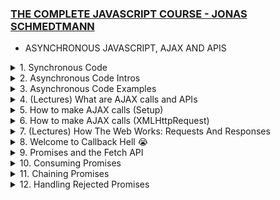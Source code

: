 ### [THE COMPLETE JAVASCRIPT COURSE - JONAS SCHMEDTMANN](https://www.udemy.com/course/the-complete-javascript-course)

- ASYNCHRONOUS JAVASCRIPT, AJAX AND APIS

<details>
<summary> 1. Synchronous Code </summary>
<br>
Synchronous Code: Code that is executed line by line in the order that it appears. Each line of code waits for the previous line to finish executing before it is executed. This is the default behavior of JavaScript. Most of the code we have written so far is synchronous code. It has a disadvantage ie Long-running operations block code execution which means that it has to wait for long codes to keep finish running before the next line is executed.
  <br>

```Javascript
// Synchronous Code
    const p = document.querySelector('.p');
    p.textContent = 'I am Josh!';
    alert('Text set!');
    p.style.color = 'red';
```

The `alert` is a example of the long-running operation. It blocks the code execution until the user `clicks` the OK button. This is a problem because the user cannot do anything else on the page until the `alert` is closed.<br>
This maybe fine but in cases for example where execution has to wait for a 5 second timer to finish running before the next line of code is executed, it becomes a problem. <br>

</details>

<details>
<summary> 2. Asynchronous Code Intros</summary>
<br>
Asynchronous Code: Code that is  executed line by line in the order that it appears. Each line of code does not wait for the previous line to finish executing before it is executed. <br>

```Javascript
// Asynchronous Code
    const p = document.querySelector('.p'); // The first line is still synchronous and we move on to the next line
    setTimeout(() => { // Here we encounter the Timeout function which will basically starts a timer in an asynchronous way. So this means that the timer will essentially run in the background without affecting the main code. We also register a callback function which will be called as soon as the timer is finished. This callback function will be called by the web API and not by the main code.
      p.textContent = 'I am Josh!';
    }, 5000); // The main code is not been blocked by the timer. It continues to run and the next line of code is executed. This is called non-blocking code.
    p.style.color = 'red';
```

Asynchronous programming is about coordinating the behaviour of a program over a period of time.<br>
As seen in the example we need a callback function to execute an asynchronous code. But that does not mean that callback functions automatically make code asynchronous.

```Javascript
[1,2,3].map(v=>v*2); // This accepts a callback function but it is still synchronous
```

Only certain functions are asynchronous like `setTimeout` and we just have to know which ones are and aren't<br>
N.B: Callback functions alone do _NOT_ make code asynchronous!

</details>

<details>
<summary> 3. Asynchronous Code Examples </summary>
<br>

```Javascript
const img = document.querySelector('.dog-img'); // This is a synchronous code
img.src = 'dog.jpg';  // This is a synchronous code - But, here we set the src attribute of any image is asynchronous as it is set in the background by the browser. The browser will download the image in the background and then set the src attribute. This is an asynchronous code.
img.addEventListener('load', function() { // Listening for the load event which is fired as soon as the image is loaded. This is an asynchronous code. As all this code is 'non-blocking' and will run in the background without affecting the main code.
  img.classList.add('fadeIn');
});
// Since we are listening once it is ready it joins the event loop and waits for the event to happen. Once the event happens the callback function is called and the code is executed.
p.style.width = '500px';
```

N.B: `addEventListener` does _NOT_ automatically make code asynchronous! for example:
<br>

```Javascript
const img = document.querySelector('.dog-img');
img.addEventListener('click', function() {
  img.classList.add('fadeIn');
});
```

<br>
This is a synchronous code because the callback function is only called when the user `clicks` on the image. So the callback function is only called when the event happens. This is not asynchronous code because the code is not running in the background. It is only running when the event happens. It is simply waiting for an `event` to happen but it is not doing anything.

Now what makes the first example asychronous is simply the fact that the image is loaded asychronously in the background and not because we are listening for the `load` event. So the code is running in the background and it is not blocking the main code.

Other examples of asynchronous code include: `Geolocation API`, `AJAX` (This is probably the most important usecase of asynchronous `JavaScript`)

More examples from my personal research includes - `Fetch API`, `Web Workers`, `IndexedDB`, `File API`, `Application Cache`, `Web Sockets`, `Server-Sent Events`, `Service Workers`, `Promises`, `Async/Await` etc.
<br>

</details>

<details>
<summary> 4. (Lectures) What are AJAX calls and APIs </summary>
<br>

##### AJAX 
`Asynchronous JavaScript` And `XML`. Allows us to communicate with remote web servers in an asynchronous way. This means that we can request data from web servers dynamically and then use that data to update the page without reloading the page. 

Say we have a client and we want to get some data from the server. We can do this by sending a request to the server. The server will then process the request and send back a response containing the data we requested. This happens asynchronously in the backgroung in a `request-response cycle`.
There can even be different types of request `GET` request to recieve data, `POST` request to send data, `PUT` request to update data, `DELETE` request to delete data etc. 

This server usually contains a `WEB API` which contains the data we are looking for.
<br>

##### API
Application Programming Interface. A piece of software that can be used by another piece of software, in order to basically allow applications to talk to each other. And this is true not just for `JavaScript` or Web development but for programming in general.

In `JavaScript` and web development, there are various types of APIs available, such as the `DOM API` and `Geolocation API`. APIs are self-contained software components that enable interaction with other software. One way to create a simple API is by implementing it in a class, where certain methods are made accessible as a public interface. Objects created from a class act as encapsulated software components that can be interacted with by other software.

The primary API discussed here is the `Online API`, which refers to an application running on a web server. It receives data requests, retrieves the requested data from a database, and sends it back to the client. These `online APIs` are commonly referred to as `APIs`, `Web APIs`, or simply `API`, as the term `Web API` is used for various other purposes as well.

Building an `Online API` involves `back-end development`, which includes working with `servers`, `databases`, and utilizing `Node.js`. Here we use third-party `APIs` that are often available for free.

There is an `API` for everything, see [PUBLIC APIs](https://github.com/public-apis/public-apis). For instance, when developing applications like a travel app, `APIs` are essential for obtaining weather data, information about destination countries, flight details, currency conversion, and even functionalities like sending emails, text messages, or embedding Google Maps. `APIs` have played a significant role in shaping the modern web, and their usage is popular in `JavaScript`.

Regarding `API` data formats, the term `AJAX` originally stood for `Asynchronous JavaScript` and `XML`.  This is also called `XMLHttpRequest` or `XHR` because the data is usually sent in the `XML` format. But nowadays we usually send data in the `JSON (JavaScript Object Notation)` format. So `AJAX` is a bit of a misnomer. `JSON` is essentially a `JavaScript` object converted to a string, which makes it easy to send across the web and use in `JavaScript` once the data is received.

 <br>
<br>

</details>

<details>
<summary> 5. How to make AJAX calls (Setup)</summary>
<br>

Here we are make a card UI component that comes from a Online API. We are going to use the `fetch` API to make AJAX calls.

The Starter Code is as follows:

index.html
```HTML
<!DOCTYPE html>
<html lang="en">
  <head>
    <meta charset="UTF-8" />
    <meta name="viewport" content="width=device-width, initial-scale=1.0" />
    <meta http-equiv="X-UA-Compatible" content="ie=edge" />
    <link rel="stylesheet" href="style.css" />
    <script defer src="script.js"></script>
    <title>Asynchronous JavaScript</title>
  </head>
  <body>
    <main class="container">
      <div class="countries">
        <!--
        <article class="country">
          <img class="country__img" src="" />
          <div class="country__data">
            <h3 class="country__name">COUNTRY</h3>
            <h4 class="country__region">REGION</h4>
            <p class="country__row"><span>👫</span>POP people</p>
            <p class="country__row"><span>🗣️</span>LANG</p>
            <p class="country__row"><span>💰</span>CUR</p>
          </div>
        </article>
        -->
      </div>
      <!-- <button class="btn-country">Where am I?</button> -->
      <div class="images"></div>
    </main>
  </body>
</html>
```

style.css
```CSS
* {
  margin: 0;
  padding: 0;
  box-sizing: inherit;
}

html {
  font-size: 62.5%;
  box-sizing: border-box;
}

body {
  font-family: system-ui;
  color: #555;
  background-color: #f7f7f7;
  min-height: 100vh;

  display: flex;
  align-items: center;
  justify-content: center;
}

.container {
  display: flex;
  flex-flow: column;
  align-items: center;
}

.countries {
  /* margin-bottom: 8rem; */
  display: flex;

  font-size: 2rem;
  opacity: 0;
  transition: opacity 1s;
}

.country {
  background-color: #fff;
  box-shadow: 0 2rem 5rem 1rem rgba(0, 0, 0, 0.1);
  font-size: 1.8rem;
  width: 30rem;
  border-radius: 0.7rem;
  margin: 0 3rem;
  /* overflow: hidden; */
}

.neighbour::before {
  content: 'Neighbour country';
  width: 100%;
  position: absolute;
  top: -4rem;

  text-align: center;
  font-size: 1.8rem;
  font-weight: 600;
  text-transform: uppercase;
  color: #888;
}

.neighbour {
  transform: scale(0.8) translateY(1rem);
  margin-left: 0;
}

.country__img {
  width: 30rem;
  height: 17rem;
  object-fit: cover;
  background-color: #eee;
  border-top-left-radius: 0.7rem;
  border-top-right-radius: 0.7rem;
}

.country__data {
  padding: 2.5rem 3.75rem 3rem 3.75rem;
}

.country__name {
  font-size: 2.7rem;
  margin-bottom: 0.7rem;
}

.country__region {
  font-size: 1.4rem;
  margin-bottom: 2.5rem;
  text-transform: uppercase;
  color: #888;
}

.country__row:not(:last-child) {
  margin-bottom: 1rem;
}

.country__row span {
  display: inline-block;
  margin-right: 2rem;
  font-size: 2.4rem;
}

.btn-country {
  border: none;
  font-size: 2rem;
  padding: 2rem 5rem;
  border-radius: 0.7rem;
  color: white;
  background-color: orangered;
  cursor: pointer;
}

.images {
  display: flex;
}

.images img {
  display: block;
  width: 80rem;
  margin: 4rem;
}

.images img.parallel {
  width: 40rem;
  margin: 2rem;
  border: 3rem solid white;
  box-shadow: 0 2rem 5rem 1rem rgba(0, 0, 0, 0.1);
}
```

and the `script.js` file is as follows:

```Javascript
'use strict';

const btn = document.querySelector('.btn-country');
const countriesContainer = document.querySelector('.countries');
```

</details>

<details>
<summary> 6. How to make AJAX calls (XMLHttpRequest)</summary>
<br>

So now we focus on the `script.js` file. There are multiple ways to make AJAX calls, but start with the old school way the `XMLHttpRequest` function.

This is a link to all [Public APIs](https://github.com/public-apis/public-apis) that you can use to practice with.

We need to check the CORS (Cross Origin Resource Sharing). As we cannot access the data from the API without it. It should be YES or Unknown. If it is NO then we cannot access the data.

```Javascript
'use strict';

const btn = document.querySelector('.btn-country');
const countriesContainer = document.querySelector('.countries');

///////////////////////////////////////

const  request = new XMLHttpRequest(); // We call first and store in variables. The is how AJAX calls used to be handled with events and callbacks. Modern way is with Promises and the Fetch API.

// + Next we need the url to do the AJAX Call
// + We get the REST COUNTRIES API from the Public APIs linked above.

// This is the API we are using. We are using the GET method and the url.
request.open('GET', 'https://restcountries.com/v3.1/name/nigeria'); //With this we basically open the request. We need to pass in the HTTP method and the url.

// We cannot just store the value in a variable. We need to listen for the load event. like this  - data = request.send(); We send the request. The AJAX call is asynchronous. So we need to wait for the data to load. We need to listen for the load event.

request.send(); // This is the method that actually sends the request.

// We need to listen for the load event.
request.addEventListener('load', function () {
  console.log(this.responseText); // The THIS keyword here is the request which means that we can replace it with request.responseText. This is the data we get back from the API.

// At this point the Console looks like this: [{"name":{"common":"Nigeria","official":"Federal Republic of Nigeria","nativeName":{"eng":{"official":"Federal Republic of Nigeria","common":"Nigeria"}}},"tld":[".ng"],"cca2":"NG","ccn3"...] - My first AJAX call 😍nand it workssssss.

//It is a JSON string. We need to convert it to an object. We can do this with the JSON.parse() method.
const [data] = JSON.parse(this.responseText); // We use array destructuring to get the first element of the array. We use the JSON.parse() method to convert the JSON string to an object. 
console.log(data); // This is the data we get back from the API. It is an object.
});

```

At this point we have the data from the API. We can now use it to display the data on the page. so we get the commented article part from the index.html file and add it to the script.js file using template literals. 


```Javascript

request.addEventListener('load', function () {
  const [data] = JSON.parse(this.responseText);
  console.log(data);

// We just replace the data from what we get from the API object already now visible in the console. So for population in the console it is in millions so we divide by a million (the underscore is a convention we learnt from earlier chapters) and then we fix to one decimal place. We also add the flag image from the API. We also add the region and the name. We also add the language and the currency.
  const html= `
      <article class="country">
   <img class="country__img" src="${data.flags.svg}" />
   <div class="country__data">
     <h3 class="country__name">${data.name.common}</h3>
     <h4 class="country__region">${data.region}</h4>
     <p class="country__row"><span>👫</span>${(
       +data.population / 1_000_000
     ).toFixed(1)} million people</p> 
     <p class="country__row"><span>🗣️</span>${data.languages.eng}</p>
     <p class="country__row"><span>💰</span>${data.currencies.NGN.name}</p>
   </div>
 </article>
  `
    // Now we need to insert the HTML into the DOM. We use the insertAdjacentHTML() method. We use the beforeend position. We pass in the html variable and the position.
  countriesContainer.insertAdjacentHTML('beforeend', html);
   // We need to set the  style of opacity of the country to 1.
  countriesContainer.style.opacity = 1;
});
```

So the one above is exactly how it should appear if you track through the console. But the one below uses a new property `Object Values` which I am seeing for the first time but it basically helps to get the values but this should work across different countries and not just NGN. 

```Javascript
 const html = `
  <article class="country">
   <img class="country__img" src="${data.flags.svg}" />
   <div class="country__data">
     <h3 class="country__name">${data.name.common}</h3>
     <h4 class="country__region">${data.region}</h4>
     <p class="country__row"><span>👫</span>${(
       +data.population / 1_000_000
     ).toFixed(1)}M people</p> 
     <p class="country__row"><span>🗣️</span>${
       Object.values(data.languages)[0]
     }</p>
     <p class="country__row"><span>💰</span>${
       Object.values(data.currencies)[0].name
     }</p>
   </div>
 </article>
 `
```
So we now have the data displaying on the page. Now to make this a function that works for all countries as expected and avoid Spaghetti code we will now refactor all into a function

```Javascript
const getCountryData = function (country) { // This takes a string as an input
const request = new XMLHttpRequest();
request.open('GET', `https://restcountries.com/v3.1/name/${country}`); // So we use the country input to make the AJAX call dynamic. We use template literals to do this.
request.send();

request.addEventListener('load', function () {
  console.log(this.responseText);
  const [data] = JSON.parse(this.responseText);
  console.log(data);

  const html = `
  <article class="country">
   <img class="country__img" src="${data.flags.svg}" />
   <div class="country__data">
     <h3 class="country__name">${data.name.common}</h3>
     <h4 class="country__region">${data.region}</h4>
     <p class="country__row"><span>👫</span>${(
       +data.population / 1_000_000
     ).toFixed(1)}M people</p> 
     <p class="country__row"><span>🗣️</span>${
       Object.values(data.languages)[0]
     }</p>
     <p class="country__row"><span>💰</span>${
       Object.values(data.currencies)[0].name
     }</p>
   </div>
 </article>
`;

  countriesContainer.insertAdjacentHTML('beforeend', html);
  countriesContainer.style.opacity = 1;
});
}
getCountryData('Nigeria'); // We call the function and pass in the country name as a string.
getCountryData('Ghana'); // Here the other country is not overwritten they just form a nice array thanks to the  .insertAdjacentHTML('beforeend' we learnt before.

// Something Interesting is when we refresh the page a couple of times the countries are not always in the same order. This is because the AJAX calls are asynchronous. Whatever AJAX call arrives first it is the one that is displayed first. So we can't really control the order in which the countries are displayed. This is a problem. But chaining can solve this
```

</details>

<details>
<summary>7. (Lectures) How The Web Works: Requests And Responses</summary>
<br>

### Quick Summary: What happens when we access a web server?

When accessing a web server, the following steps take place:

1. The browser follows a client-server architecture known as the Request-Response Cycle.
2. The URL used consists of the protocol (HTTP or HTTPS), the domain name, and the resource.
3. DNS (Domain Name Server) converts the domain name to the server's IP address.
4. A TCP/IP socket connection is established between the client and the web server.
5. HTTP (Hypertext Transfer Protocol) is used as the communication protocol.
6. An HTTP request is sent from the client to the server, including the HTTP method, request target, headers, and optional request body.
7. The server processes the request and prepares an HTTP response, including the HTTP version, status code, headers, and optional response body.
8. The response is sent back to the client, indicating the success or failure of the request.
9. Multiple requests and responses may occur when accessing a web page, as additional assets are loaded.
10. TCP breaks down requests and responses into packets, while IP handles packet routing using IP addresses.

This summary provides an overview of the steps involved in accessing a web server and the communication that takes place between the client and the server.


 <details >
  <summary><i>Full Overview</i></summary>
  <br>
  When we talked about AJAX calls we said that the browser tries to access a web server sends a request to the server and then the server sends a response back to the browser. This is called *Client Server Architecture* or *Request Response Cycle*. 

  From the URL used to get our country data.

  `https://restcountries.com/v3.1/alpha/NGA`

  #### HTTP
  We see that every URL gets an `HTTP` or `HTTPS` - *Hypertext Transfer Protocol (secure)*, which is for the protocol that will be used on this connection. Then we have the domain name, which is `restcountries.com` in this case. And then we have the resource that we want to access that's `/v3.1`.

  #### DNS
  `restcountries.com` is not the real address of the server that we're trying to access. `DNS` is a means that converts the domain name to the real address of the server which is the *IP Address*. 

  So `DNS` stands for domain name server which is a special kind of server like a phone book. So the first step that happens when we access any Web server is that the browser makes a request to a DNS which will then simply match the web address of the URL to the server's real *IP address* which is `https://161.35.252.68:443`. The *Internet service provider* makes this possible. 

  N:B: *Domain* is not the real address, the *DNS* will convert the domain to the real *IP address*. And then after the real *IP address* has been sent back to the browser, we can finally call it.

  So this is how the real address looks like `https://161.35.252.68:443`. So it still has the protocol, but then comes the *IP address* and now a *port* `(443)` which identifies a specific service that's running on a server like a sub address. This port number has nothing to do with the `/v3.1` resource that we want to access as it will actually be sent over in the HTTP request.

  #### TCP and IP
  Once we have the real *IP address*, a *TCP/IP socket connection* is established between the *client* and the *web server*. At which a connection which will last the entire time that it takes to transfer all files of the Website or all data is created.

  *TCP* is the *Transmission Control Protocol*. And *IP* is the *Internet Protocol*. They are both *communication protocols* that define exactly how data travels across the Web. They are basically the Internet's fundamental control system, as they set the rules about how data moves on the Internet.

  #### HTTP request
  Apart from *TCP/IP*, *HTTP* is another *communication protocol*. A *communication protocol* is simply a system of rules that allows two or more parties to communicate. Now in the case of *HTTP*, it's just a *protocol* that allows *clients* and *Web servers* to communicate. And that works by sending requests and response messages from *client* to *server* and back.

  Now a request message will look something like this. 

  ```bash
  GET /v3.1/alpha/NGA HTTP/1.1 # <START LINE> HTTP method + request target + HTTP version. 
  Host: restcountries.com # <HTTP REQUEST HEADERS>
  User-Agent: Mozilla/5.0 
  Accept-Language: en-US
  <BODY> # Request body is used when we want to send some data to the server eg POST request.
  ```
  The beginning of the message is the most important part called the start line. And this one contains the HTTP method that is used in the request, then the request target and the HTTP version. HTTP method: There are many available methods GET - Request, POST - Send, PUT & PATCH - Modify data, DELETE, etc. request target: where the server is to access the /v3.1/alpha resource in this case, So the URL before and now it is simply sent as the target in the HTTP request. And so then the server can figure out what to do with it. An empty target / means we would be accessing the website's route, which is just restcountries.com in this case.

  Then the next part of the request are the request headers, which is just some information that we sent about the request itself. There are many standard different headers, like what browser is used to make the request, at what time, the user's language etc.

  Now finally, in the case, we're sending data to the server. There will also be a request body, and that body will contain the data that we're sending, eg. coming from an HTML form.

  As developers we don't manually write these HTTP requests, but it's still helpful and valuable to know what they look like. The main difference between HTTP and HTTPS is that HTTPS is encrypted using TLS or SSL, which are yet some are protocols besides that, the logic behind HTTP requests and responses still applies to HTTPS.

  HTTP response
  Once the request is sent to the server, it processes the request and prepares the data or web page to be sent back. When the server is ready, it sends the response back to the client using an HTTP response. The HTTP response message resembles the request, including a start line, headers, and a body.

  ```bash
  Copy code
  HTTP/1.1 200 OK # <START LINE> HTTP version + status code + status message
  Date: Sat 01 July 2023 # <HTTP RESPONSE HEADERS>
  Content-Type: text/html
  Transfer-Encoding: chunked
  <BODY> # Response body is used when we want to send some data to the client eg JSON data.
  ```
  The start line of the response includes the version, status code, and a message. These components inform the client about the success or failure of the request. For instance, a status code of 200 indicates success, while the widely known 404 code signifies a "page not found" error. The response headers contain information about the response itself, and the response body usually contains JSON data from an API or the HTML content of a web page.

  When accessing an API, typically one request and one response are involved. However, when accessing a web page, there can be multiple requests and responses. Initially, the browser receives the HTML file, which is then scanned for additional assets like stylesheets, JavaScript files, and images. Each asset requires a separate request and results in a separate response.

  And then for each different file, there will be a new HTTP request made to the server. So basically this entire back and forth between client and server happens for every single file that is included in the Web page.
  Which means that there can be multiple requests and responses happening at the same time, but the amount is still limited because otherwise the connection would start to slow down. 

  When all the files have finally arrived, then the web page can be rendered in the browser, according to the HTML, CSS, and JavaScript specifications.

  Back to *TCP/IP* to understand how this request and response data is actually sent across the web. TCP breaks the requests and responses down into small chunks called `packets` before they are sent. Once the `packets` arrive at their destination, TCP reassembles them into the original request or response. This allows each `packet` to take a different route through the internet, ensuring quick delivery. The *IP protocol* is responsible for sending and routing these packets using *IP addresses*. 

  </details>
  <br>
  <br>
</details>

<details>
<summary>8. Welcome to Callback Hell 😭</summary>
<br>
To recreate that same function from the Country APIs but we want it such that next country is gotten by the being bordering country to our initial country called by the first API call.  This makes the second to have to wait for the first API call to finish before it call can be rendered.  

Editing where we stopped in the previous lesson, we have:

```js
const getCountryAndNeighbour = function (country) { // We changed the name of the function to getCountryAndNeighbour
  const request = new XMLHttpRequest();
  request.open('GET', `https://restcountries.com/v3.1/name/${country}`);
  request.send();

  request.addEventListener('load', function () {
    console.log(this.responseText);
    const [data] = JSON.parse(this.responseText);
    console.log(data);

// This part is exported in a new function
  });
};
```

This would now come before the function above

```js
const renderCountry = function (data) {

    const html = `
      <article class="country">
        <img class="country__img" src="${data.flags.svg}" />
        <div class="country__data">
          <h3 class="country__name">${data.name.common}</h3>
          <h4 class="country__region">${data.region}</h4>
          <p class="country__row"><span>👫</span>${(
            +data.population / 1_000_000
          ).toFixed(1)}M people</p> 
          <p class="country__row"><span>🗣️</span>${
            Object.values(data.languages)[0]
          }</p>
          <p class="country__row"><span>💰</span>${
            Object.values(data.currencies)[0].name
          }</p>
        </div>
      </article>
`;

    countriesContainer.insertAdjacentHTML('beforeend', html);
    countriesContainer.style.opacity = 1;

}

```

Now we call the function in the load event listener

```js
//  {...
 request.addEventListener('load', function () {
    console.log(this.responseText);
    const [data] = JSON.parse(this.responseText);
    console.log(data);
    renderCountry(data);
  });
// };
  getCountryAndNeighbour('Nigeria');
  ```
  This should work!

  Now we want to get the neighbouring country of the country gotten from the first API call. We can do this by getting the country code gotten from the first API call and using it to make a second API call. 

  ```js 
  const getCountryAndNeighbour = function (country) {

  // AJAX call country 1
  const request = new XMLHttpRequest();
  request.open('GET', `https://restcountries.com/v3.1/name/${country}`);
  request.send();

  request.addEventListener('load', function () {
    console.log(this.responseText);
    const [data] = JSON.parse(this.responseText);
    renderCountry(data);

    // Get neighbour country (2)
    const neighbour = data.borders?.[0];

    // AJAX call country 2
    const request2 = new XMLHttpRequest();
    request2.open('GET', `https://restcountries.com/v3.1/alpha/${neighbour}`); // We use the neighbour gotten from the first API call and alpha to get the country code
    request2.send();
    // From this setup we can see that this request is dependent on the first request. as a nested callback function
    request2.addEventListener('load', function () {
      console.log(this.responseText); // This is the response gotten from the second API call
    });
  });
};
getCountryAndNeighbour('Nigeria');
// This works and the console displays the response gotten from the second API call which in this case is [{"name":{"common":"Benin","official":"Republic of Benin","nativeName":{"fr...
```
No matter how much were refresh the page, we would always get the same response. This is because the second API call is dependent on the first API call.

Now we want to render the second country gotten from the second API call. We can do this by copying the first rendering into in the load event listener of the second API call.

```js
    request2.addEventListener('load', function () {
      const [data2] = JSON.parse(this.responseText);
      renderCountry(data2);
    });
    // Now the second country is rendered. Wow!
```

Now there is a special class in the css for the neighbouring country so to implement that we can add a class to the html string in the renderCountry function.

```js
const renderCountry = function (data, className = '') {
  const html = `
    <article class="country ${className}">
     <img class="country__img" src="${data.flags.svg}" />
      <div class="country__data">...`

      // Now we can add the class to the second country
      request2.addEventListener('load', function () {
      const [data2] = JSON.parse(this.responseText);
      renderCountry(data2, 'neighbour');
    });
```

Now if we want to keep on getting the neighbours of the neighbour of the neighbour we will endup with a lot of nested callbacks. This is called *callback hell* which happens when we have a lot of asynchronous task that needs to be performed in a sequence. Now this happens for all asynchronous tasks that are handled by callbacks and not just AJAX calls. Example is the `setTimeout` function.


```js

  setTimeout(()=>{
    console.log('1 second passed');
    setTimeout(()=>{
      console.log('2 second passed');
      setTimeout(()=>{
        console.log('3 second passed');
        setTimeout(()=>{
          console.log('4 second passed');
        }, 1000);
      }, 1000);
    }, 1000);
  }, 1000);
```
This callback hell is very easy to identify by the triangular shape that is formed by the indentation. This is called the *pyramid of doom*. The problem is that it makes our code messy and hard to understand. It also makes it hard to handle errors, add new funtions and even maintain the code.

</details>

<details>
<summary>9. Promises and the Fetch API</summary>
<br>

The solution to callback hell is to use promises. First let's fix the callback hell in the previous lesson. We can do this by using the modern `fetch API`. 

This is how it used to be:

```js
const request = new XMLHttpRequest();
  request.open('GET', `https://restcountries.com/v3.1/name/nigeria`);
  request.send();
```

Now we need to just replace it with the fetch API

```js
const request = fetch(`https://restcountries.com/v3.1/name/nigeria`)
  console.log(response);
  
```

That's it for now. In more complex AJAX calls the fetch API can take in an array of options. But for now we will just use the url. Now the fetch API returns a promise. Which is in the console as... 

```bash
Promise {<pending>}
```

Now we have a promise stored in the request variable. 

**A promise** however is defined as an object that is used as a placeholder for the future result of an asynchronous operation. *Less Formal*: A container for an asychronously delivered value. *Less Formal*: A promise is a container for a future value. Example: The response of an `AJAX` call.

Advantages of promises: We no longer rely on events and callbacks passed into asynchronous functions to handle asynchronous results. Instead of nesting callbacks, we can chain promises for a sequence of asynchronous operations: escaping callback hell. 

NB: Promises are an ES6 feature. 

Promises are time-sensitive. They can be in one of these two states:
1. Pending: Before the future value resulting from the `Async task` is available. During this time the Async task is still running in the background.
2. Settled: After the `Async task` has finished. This is when the future value is available. A settled promise can either be fulfilled (success! The Value is now available) or rejected (An error happened eg: No network).
We are able to handle these different states in our code. The promise is only settled once.

To get a result from a promise means to consume a promise. We consume a promise we already have a promise eg A promise returned by the fetch API. 
In order for a promise to  exist in the first place, it must first be built.
So it must be created in the case of the fetch API, it's the fetch function that builds the promise and returns it for us to consume. 

</details>

<details>
<summary>10. Consuming Promises</summary>

implementing the get promise in the previous lesson using the fetch API.

```js
const getCountryData = function (country){
  fetch(`https://restcountries.com/v3.1/name/${country}`)
  .then(function(response){ //The then method is available on all promises here we assume it will be called when the promise is fulfilled. 
    console.log(response);
  })
}getCountryData('Nigeria');
```
In the console so most of the information about the promise and it looks like the sample from the How Web works lesson. 

The data is in the body but we can't access it so we will need to call the json method on the response object. This will return a promise which we can then consume. 

```js
const getCountryData = function (country) {
  fetch(`https://restcountries.com/v3.1/name/${country}`)
    .then(function (response) {
      //The then method is available on all promises here we assume it will be called when the promise is fulfilled.
      console.log(response);
      return response.json(); // This also returns a promise so we can chain another then method to consume it.
    })
    .then(function (data) { // This is the data gotten from the previous then method
      console.log(data);
      renderCountry(data[0]); // We now render the country gotten from the data gotten from the previous then method.
    });
};
getCountryData('Nigeria');
//Now it gets the same data this time using two promises.
```
This works so we could refactor to look a lot cleaner.

```js
const getCountryData = function (country) {
  fetch(`https://restcountries.com/v3.1/name/${country}`)
    .then(response => response.json())
    .then(data => renderCountry(data[0]));
};
getCountryData('Nigeria');

```
Promises doesn't get rid of callbacks just callback hell.

</details>

<details>
<summary>11. Chaining Promises</summary>
<br>

To get the neighbouring country we can just chain another then method to the previous one. Now we chain two sequential AJAX call. 
```js
const getCountryData = function (country) {
  fetch(`https://restcountries.com/v3.1/name/${country}`)
    .then(response => response.json())
    .then(data => {
      renderCountry(data[0]);
      const neighbour = data[0].borders?.[0];
    });
};
getCountryData('Nigeria');
// So there is no error in the console 
```

The value return is handled using `then` method whatever it is so say
```js
//...
    .then(data => {
      renderCountry(data[0]);
      const neighbour = data[0].borders?.[0];

      return 23
    }).then(x => alert(x)); // This will alert 23
};
```

Now we can use the neighbour to get the neighbouring country. 
```js
const getCountryData = function (country) {
  // Country 1
  fetch(`https://restcountries.com/v3.1/name/${country}`)
    .then(response => response.json())
    .then(data => {
      renderCountry(data[0]);
      const neighbour = data[0].borders?.[0];
      // Country 2
      return fetch(`https://restcountries.com/v3.1/alpha/${neighbour}`)
    })
    .then(response => response.json())
    .then(([data]) => renderCountry(data, 'neighbour'))
};
getCountryData('Nigeria');
```
Converted to an array to get ALL the neighbours of a country will look like this:
```js
//...
const neighbours = data[0]?.borders;
      if (!neighbours) return;
      console.log(neighbours);
      // Country 2
       neighbours.forEach(neighbour => {
        return fetch(
          `https://restcountries.com/v3.1/alpha/${neighbour}
        `
        )
          .then(resonse => response.json())
          .then(([data]) => renderCountry(data, 'neighbour'));
      });
  
 ```

DO NOT DO THIS. This is called the Pyramid of Doom. This is callback hell all over again. That is chaining promises to get the neighbouring countries.

```js
 fetch(
          `https://restcountries.com/v3.1/alpha/${neighbour}
        `
        ).then(response => response.json())
```
Even this too is a callback.

We need to just return the fetch call and then chain another then method to it. 

</details>

<details>
<summary> 12. Handling Rejected Promises</summary>
<br>

Only way a user throws an error for this currently is when there is no internet connection. So we simulate this by changing the network type in the network tab of our console to offline. 

This will also be achieved by using a button. we want it to be online first and then change to offline. 

```HTML
  <!-- We uncomment this part -->
    <button class="btn-country">Where am I?</button>
```

